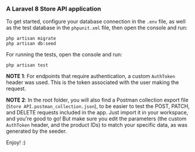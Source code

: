 ### A Laravel 8 Store API application

To get started, configure your database connection in the `.env` file, as well as the test database in the `phpunit.xml` file, then open the console and run:

```
php artisan migrate
php artisan db:seed
```

For running the tests, open the console and run:

```
php artisan test
```

**NOTE 1**: For endpoints that require authentication, a custom `AuthToken` header was used. This is the token associated with the user making the request.

**NOTE 2**: In the root folder, you will also find a Postman collection export file (`Store API.postman_collection.json`), to be easier to test the POST, PATCH, and DELETE requests included in the app. Just import it in your workspace, and you're good to go! But make sure you edit the parameters (the custom `AuthToken` header, and the product IDs) to match your specific data, as was generated by the seeder.

Enjoy! :)

